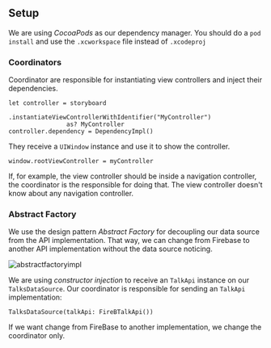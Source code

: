 ## Setup
We are using *CocoaPods* as our dependency manager.
You should do a ```pod install``` and use the ```.xcworkspace``` file instead of ```.xcodeproj```

### Coordinators
Coordinator are responsible for instantiating view controllers and inject their dependencies.

```
let controller = storyboard
                .instantiateViewControllerWithIdentifier("MyController")
                as? MyController
controller.dependency = DependencyImpl()                
```
They receive a ```UIWindow``` instance and use it to show the controller.

```
window.rootViewController = myController
```
If, for example, the view controller should be inside a navigation controller, the coordinator is the responsible for doing that. The view controller doesn't know about any navigation controller.

### Abstract Factory
We use the design pattern *Abstract Factory* for decoupling our data source from the API implementation. That way, we can change from Firebase to another API implementation without the data source noticing.

![abstractfactoryimpl](https://cloud.githubusercontent.com/assets/1819682/16266394/03a67e7a-385b-11e6-8cf4-ff3e21e627da.png)

We are using *constructor injection* to receive an ```TalkApi``` instance on our ```TalksDataSource```. Our coordinator is responsible for sending an ```TalkApi``` implementation:
```
TalksDataSource(talkApi: FireBTalkApi())
```
If we want change from FireBase to another implementation, we change the coordinator only.
